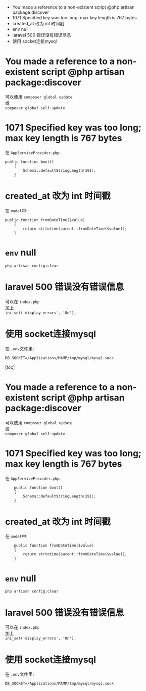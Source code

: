 - You made a reference to a non-existent script @php artisan package:discover
- 1071 Specified key was too long; max key length is 767 bytes
- created_at 改为 int 时间戳
- env null
- laravel 500 错误没有错误信息
- 使用 socket连接mysql

# You made a reference to a non-existent script @php artisan package:discover

可以使用 `composer global update`  
或  
`composer global self-update`

# 1071 Specified key was too long; max key length is 767 bytes

在 `AppServiceProvider.php`:

```Plain
public function boot()
    {
        Schema::defaultStringLength(191);
    }
```

# created_at 改为 int 时间戳

在 `model`中:

```Plain
public function fromDateTime($value)
    {
        return strtotime(parent::fromDateTime($value));
    }
```

# `env` null

`php artisan config:clear`

# laravel 500 错误没有错误信息

可以在 `index.php`  
加上  
`ini_set('display_errors', 'On');`

# 使用 socket连接mysql

在 `.env`文件里:

```Plain
DB_SOCKET=/Applications/MAMP/tmp/mysql/mysql.sock
```

  

[toc]

# You made a reference to a non-existent script @php artisan package:discover

可以使用 `composer global update`  
或  
`composer global self-update`

# 1071 Specified key was too long; max key length is 767 bytes

在 `AppServiceProvider.php`:

```Plain
    public function boot()
    {
        Schema::defaultStringLength(191);
    }
```

# created_at 改为 int 时间戳

在 `model`中:

```Plain
    public function fromDateTime($value)
    {
        return strtotime(parent::fromDateTime($value));
    }
```

# `env` null

`php artisan config:clear`

# laravel 500 错误没有错误信息

可以在 `index.php`  
加上  
`ini_set('display_errors', 'On');`

# 使用 socket连接mysql

在 `.env`文件里:

```Plain
DB_SOCKET=/Applications/MAMP/tmp/mysql/mysql.sock
```